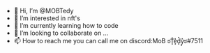 - 👋 Hi, I’m @MOBTedy
- 👀 I’m interested in nft's
- 🌱 I’m currently learning how to code
- 💞️ I’m looking to collaborate on ...
- 📫 How to reach me you can call me on discord:MoB ಠT͓̽e͓̽d͓̽y͓̽ಠ#7511

<!---
MOBTedy/MOBTedy is a ✨ special ✨ repository because its `README.md` (this file) appears on your GitHub profile.
You can click the Preview link to take a look at your changes.
--->
